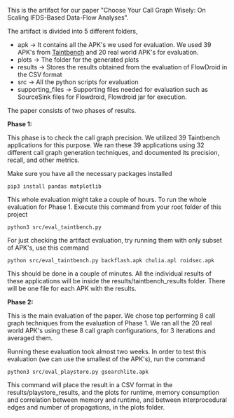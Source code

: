This is the artifact for our paper "Choose Your Call Graph Wisely: On Scaling IFDS-Based Data-Flow Analyses".

The artifact is divided into 5 different folders,

* apk -> It contains all the APK's we used for evaluation. We used 39 APK's from [Taintbench](https://taintbench.github.io/)  and 20 real world APK's for evaluation.
* plots -> The folder for the generated plots
* results -> Stores the results obtained from the evaluation of FlowDroid in the CSV format 
* src -> All the python scripts for evaluation
* supporting_files -> Supporting files needed for evaluation such as SourceSink files for Flowdroid, Flowdroid jar for execution.

The paper consists of two phases of results.

**Phase 1:** 
 
This phase is to check the call graph precision. We utilized 39 Taintbench applications for this purpose.
We ran these 39 applications using 32 different call graph generation techniques, and documented its precision, recall, and other metrics.

Make sure you have all the necessary packages installed

``pip3 install pandas matplotlib``

This whole evaluation might take a couple of hours. To run the whole evaluation for Phase 1. Execute this command from your root folder of this project

``python3 src/eval_taintbench.py``

For just checking the artifact evaluation, try running them with only subset of APK's, use this command

``python src/eval_taintbench.py backflash.apk chulia.apl roidsec.apk``

This should be done in a couple of minutes. All the individual results of these applications will be inside the results/taintbench_results folder.
There will be one file for each APK with the results.

**Phase 2:**

This is the main evaluation of the paper. We chose top performing 8 call graph techniques from the evaluation of Phase 1.
We ran all the 20 real world APK's using these 8 call graph configurations, for 3 iterations and averaged them.

Running these evaluation took almost two weeks. In order to test this evaluation (we can use the smallest of the APK's), run the command

``python3 src/eval_playstore.py gsearchlite.apk``

This command will place the result in a CSV format in the results/playstore_results, and the plots for runtime, memory consumption and correlation between memory and runtime, and between interprocedural edges and number of propagations, 
in the plots folder.